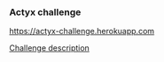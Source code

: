 ### Actyx challenge ###

https://actyx-challenge.herokuapp.com

<p><a href="https://www.actyx.io/en/tech-challenges/">Challenge description</a> </p>